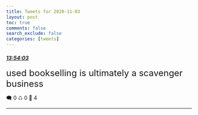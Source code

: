 ```yaml
---
title: Tweets for 2020-11-03
layout: post
toc: true
comments: false
search_exclude: false
categories: [tweets]
---
```



#### <a href = "https://twitter.com/deepfates/status/1323730180666322945">*13:54:03*</a>

<font size="5">used bookselling is ultimately a scavenger business</font>



🗨️ 0 ♺ 0 🤍  4   

---
    
            
